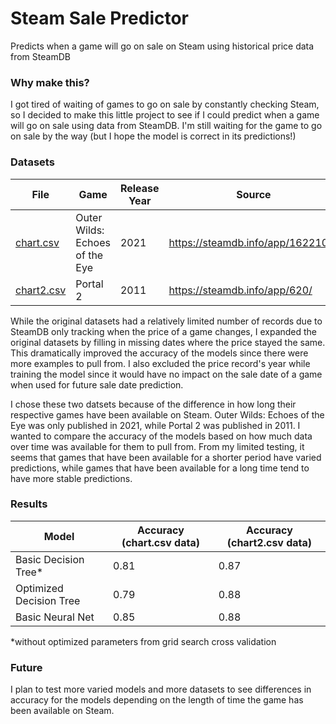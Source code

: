 # Steam Sale Predictor
Predicts when a game will go on sale on Steam using historical price data from SteamDB

### Why make this?
I got tired of waiting of games to go on sale by constantly checking Steam, so I decided to make this little project to see if I could predict when a game will go on sale using data from SteamDB. I'm still waiting for the game to go on sale by the way (but I hope the model is correct in its predictions!)

### Datasets

| File | Game | Release Year | Source |
| ---- | ---- | ---- | ---- |
| [chart.csv](chart.csv) | Outer Wilds: Echoes of the Eye | 2021 | https://steamdb.info/app/1622100/ |
| [chart2.csv](chart2.csv) | Portal 2 | 2011 | https://steamdb.info/app/620/ |

While the original datasets had a relatively limited number of records due to SteamDB only tracking when the price of a game changes, I expanded the original datasets by filling in missing dates where the price stayed the same. This dramatically improved the accuracy of the models since there were more examples to pull from. I also excluded the price record's year while training the model since it would have no impact on the sale date of a game when used for future sale date prediction.

I chose these two datsets because of the difference in how long their respective games have been available on Steam. Outer Wilds: Echoes of the Eye was only published in 2021, while Portal 2 was published in 2011. I wanted to compare the accuracy of the models based on how much data over time was available for them to pull from. From my limited testing, it seems that games that have been available for a shorter period have varied predictions, while games that have been available for a long time tend to have more stable predictions.

### Results

| Model | Accuracy (chart.csv data) | Accuracy (chart2.csv data) |
| --------| ------- | ------- |
| Basic Decision Tree* | 0.81    |  0.87  |
| Optimized Decision Tree | 0.79     |    0.88  |
| Basic Neural Net | 0.85    |  0.88    |

*without optimized parameters from grid search cross validation

### Future

I plan to test more varied models and more datasets to see differences in accuracy for the models depending on the length of time the game has been available on Steam.
